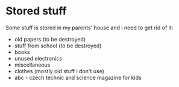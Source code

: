 # Stored stuff

Some stuff is stored in my parents' house and i need to get rid of it:

- old papers (to be destroyed)
- stuff from school (to be destroyed)
- books
- unused electronics
- miscellaneous
- clothes (mostly old stuff i don't use)
- abc - czech technic and science magazine for kids
